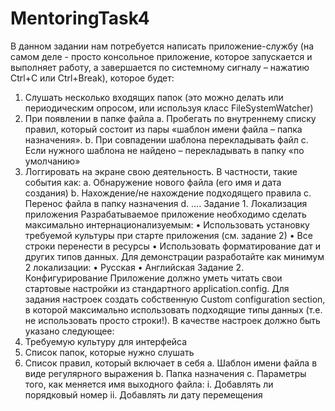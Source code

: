 # MentoringTask4
В данном задании нам потребуется написать приложение-службу (на самом деле - просто консольное приложение, которое запускается и выполняет работу, а завершается по системному сигналу – нажатию Ctrl+C или Ctrl+Break), которое будет:
1.	Слушать несколько входящих папок (это можно делать или периодическим опросом, или используя класс FileSystemWatcher)
2.	При появлении в папке файла
a.	Пробегать по внутреннему списку правил, который состоит из пары «шаблон имени файла – папка назначения». 
b.	При совпадении шаблона перекладывать файл
c.	Если нужного шаблона не найдено – перекладывать в папку «по умолчанию»
3.	 Логгировать на экране свою деятельность. В частности, такие события как:
a.	Обнаружение нового файла (его имя и дата создания)
b.	Нахождение/не нахождение подходящего правила
c.	Перенос файла в папку назначения
d.	….
Задание 1. Локализация приложения
Разрабатываемое приложение необходимо сделать максимально интернационализуемым:
•	Использовать установку требуемой культуры при старте приложения (см. задание 2)
•	Все строки перенести в ресурсы
•	Использовать форматирование дат и других типов данных.
Для демонстрации разработайте как минимум 2 локализации:
•	Русская
•	Английская
Задание 2. Конфигурирование
Приложение должно уметь читать свои стартовые настройки из стандартного application.config. Для задания настроек создать собственную Custom configuration section, в которой максимально использовать подходящие типы данных (т.е. не использовать просто строки!).
В качестве настроек должно быть указано следующее:
1.	Требуемую культуру для интерфейса
2.	Список папок, которые нужно слушать
3.	Список правил, который включает в себя
a.	Шаблон имени файла в виде регулярного выражения
b.	Папка назначения
c.	Параметры того, как меняется имя выходного файла:
i.	Добавлять ли порядковый номер
ii.	Добавлять ли дату перемещения

